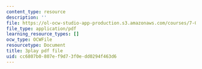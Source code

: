 ```yaml
---
content_type: resource
description: ''
file: https://ol-ocw-studio-app-production.s3.amazonaws.com/courses/7-016-introductory-biology-fall-2018/cc6807b0807ef9d73f0edd0294f463d6_mvjXFh4P08I.pdf
file_type: application/pdf
learning_resource_types: []
ocw_type: OCWFile
resourcetype: Document
title: 3play pdf file
uid: cc6807b0-807e-f9d7-3f0e-dd0294f463d6
---
```

